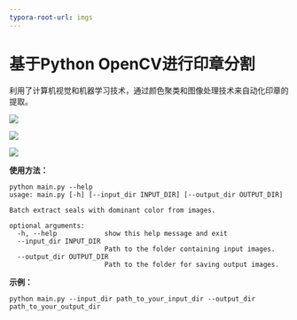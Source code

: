 ```yaml
---
typora-root-url: imgs
---
```


# 基于Python OpenCV进行印章分割

利用了计算机视觉和机器学习技术，通过颜色聚类和图像处理技术来自动化印章的提取。



![](result_01.png)

![](result_02.png)

![](result_03.png)



**使用方法：**

```
python main.py --help
usage: main.py [-h] [--input_dir INPUT_DIR] [--output_dir OUTPUT_DIR]

Batch extract seals with dominant color from images.

optional arguments:
  -h, --help            show this help message and exit
  --input_dir INPUT_DIR
                        Path to the folder containing input images.
  --output_dir OUTPUT_DIR
                        Path to the folder for saving output images.
```

**示例：**

`python main.py --input_dir path_to_your_input_dir --output_dir path_to_your_output_dir`

